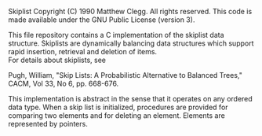 Skiplist 
Copyright (C) 1990 Matthew Clegg.  All rights reserved. 
This code is made available under the GNU Public License (version 3).

This file repository contains a C implementation of the skiplist
data structure.  Skiplists are dynamically balancing data structures 
which support rapid insertion, retrieval and deletion of items.  
For details about skiplists, see

Pugh, William, "Skip Lists:  A Probabilistic Alternative to
Balanced Trees," CACM, Vol 33, No 6, pp. 668-676.

This implementation is abstract in the sense that it operates
on any ordered data type.  When a skip list is initialized,
procedures are provided for comparing two elements and for
deleting an element.  Elements are represented by pointers.

